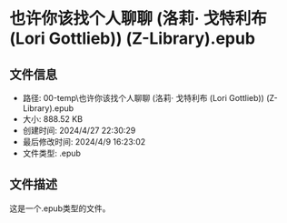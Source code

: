 ﻿# 也许你该找个人聊聊 (洛莉· 戈特利布 (Lori Gottlieb)) (Z-Library).epub

## 文件信息
- 路径: 00-temp\也许你该找个人聊聊 (洛莉· 戈特利布 (Lori Gottlieb)) (Z-Library).epub
- 大小: 888.52 KB
- 创建时间: 2024/4/27 22:30:29
- 最后修改时间: 2024/4/9 16:23:02
- 文件类型: .epub

## 文件描述
这是一个.epub类型的文件。

